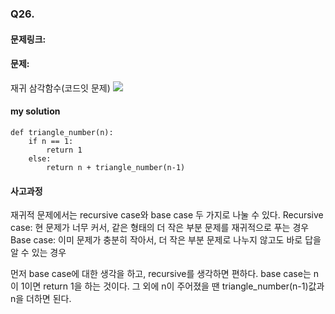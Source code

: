 ### Q26. 
#### 문제링크: 
#### 문제:
재귀 삼각함수(코드잇 문제)
![](https://images.velog.io/images/kpl5672/post/20ca2d92-8a21-4eec-8a85-0b1ce392f3c3/%E1%84%89%E1%85%B3%E1%84%8F%E1%85%B3%E1%84%85%E1%85%B5%E1%86%AB%E1%84%89%E1%85%A3%E1%86%BA%202021-04-08%20%E1%84%8B%E1%85%A9%E1%84%92%E1%85%AE%209.00.48.png)
#### my solution
```
def triangle_number(n):
    if n == 1:
        return 1
    else:
        return n + triangle_number(n-1)
```
#### 사고과정
재귀적 문제에서는 recursive case와 base case 두 가지로 나눌 수 있다.
Recursive case: 현 문제가 너무 커서, 같은 형태의 더 작은 부분 문제를 재귀적으로 푸는 경우
Base case: 이미 문제가 충분히 작아서, 더 작은 부분 문제로 나누지 않고도 바로 답을 알 수 있는 경우

먼저 base case에 대한 생각을 하고, recursive를 생각하면 편하다.
base case는 n이 1이면 return 1을 하는 것이다.
그 외에 n이 주어졌을 땐 triangle_number(n-1)값과 n을 더하면 된다.

